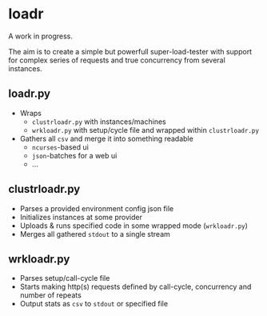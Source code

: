 loadr
=====

A work in progress.

The aim is to create a simple but powerfull super-load-tester with support for
complex series of requests and true concurrency from several instances.

loadr.py
--------

* Wraps
	- `clustrloadr.py` with instances/machines
	- `wrkloadr.py` with setup/cycle file and wrapped within `clustrloadr.py`
* Gathers all `csv` and merge it into something readable
	- `ncurses`-based ui
	- `json`-batches for a web ui
	- ...

clustrloadr.py
--------------

* Parses a provided environment config json file
* Initializes instances at some provider
* Uploads & runs specified code in some wrapped mode (`wrkloadr.py`)
* Merges all gathered `stdout` to a single stream

wrkloadr.py
-----------

* Parses setup/call-cycle file
* Starts making http(s) requests defined by call-cycle, concurrency and number of repeats
* Output stats as `csv` to `stdout` or specified file
